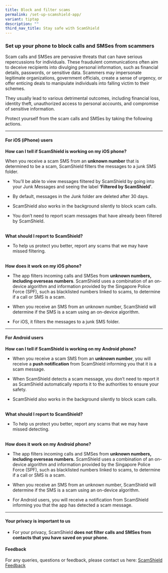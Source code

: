 ```yaml
---
title: Block and filter scams
permalink: /set-up-scamshield-app/
variant: tiptap
description: ""
third_nav_title: Stay safe with ScamShield
---
```

<h3><strong>Set up your phone to block calls and SMSes from scammers</strong></h3>
<p>Scam calls and SMSes are pervasive threats that can have serious repercussions
for individuals. These fraudulent communications often aim to deceive recipients
into divulging personal information, such as financial details, passwords,
or sensitive data. Scammers may impersonate legitimate organizations, government
officials, create a sense of urgency, or offer enticing deals to manipulate
individuals into falling victim to their schemes.</p>
<p>They usually lead to various detrimental outcomes, including financial
loss, identity theft, unauthorized access to personal accounts, and compromise
of sensitive information.</p>
<p>Protect yourself from the scam calls and SMSes by taking the following
actions.</p>
<hr>
<h4>For iOS (iPhone) users</h4>
<p><strong>How can I tell if ScamShield is working on my iOS phone?</strong>
</p>
<p>When you receive a scam SMS from an <strong>unknown number</strong> that
is determined to be a scam, ScamShield filters the messages to a junk SMS
folder.</p>
<ul data-tight="true" class="tight">
<li>
<p>You’ll be able to view messages filtered by ScamShield by going into your
Junk Messages and seeing the label <strong>‘Filtered by ScamShield’</strong>.</p>
</li>
<li>
<p>By default, messages in the Junk folder are deleted after 30 days.</p>
</li>
<li>
<p>ScamShield also works in the background silently to block scam calls.</p>
</li>
<li>
<p>You don’t need to report scam messages that have already been filtered
by ScamShield.</p>
</li>
</ul>
<p>
<br><strong>What should I report to ScamShield?</strong>
</p>
<ul data-tight="true" class="tight">
<li>
<p>To help us protect you better, report any scams that we may have missed
filtering.</p>
</li>
</ul>
<p>
<br><strong>How does it work on my iOS phone?</strong>
</p>
<ul data-tight="true" class="tight">
<li>
<p>The app filters incoming calls and SMSes from <strong>unknown numbers, including overseas numbers</strong>.
ScamShield uses a combination of an on-device algorithm and information
provided by the Singapore Police Force (SPF), such as blacklisted numbers
linked to scams, to determine if a call or SMS is a scam.</p>
</li>
<li>
<p>When you receive an SMS from an unknown number, ScamShield will determine
if the SMS is a scam using an on-device algorithm.</p>
</li>
<li>
<p>For iOS, it filters the messages to a junk SMS folder.</p>
</li>
</ul>
<hr>
<h4>For Android users</h4>
<p><strong>How can I tell if ScamShield is working on my Android phone? </strong>
</p>
<ul data-tight="true" class="tight">
<li>
<p>When you receive a scam SMS from an <strong>unknown number</strong>, you
will receive a <strong>push notification</strong> from ScamShield informing
you that it is a scam message.</p>
</li>
<li>
<p>When ScamShield detects a scam message, you don’t need to report it as
ScamShield automatically reports it to the authorities to ensure your safety.</p>
</li>
<li>
<p>ScamShield also works in the background silently to block scam calls.</p>
</li>
</ul>
<p>
<br><strong>What should I report to ScamShield?</strong>
</p>
<ul data-tight="true" class="tight">
<li>
<p>To help us protect you better, report any scams that we may have missed
detecting.</p>
</li>
</ul>
<p>
<br><strong>How does it work on my Android phone?</strong>
</p>
<ul>
<li>
<p>The app filters incoming calls and SMSes from <strong>unknown numbers, including overseas numbers.</strong> ScamShield
uses a combination of an on-device algorithm and information provided by
the Singapore Police Force (SPF), such as blacklisted numbers linked to
scams, to determine if a call or SMS is a scam.</p>
</li>
<li>
<p>When you receive an SMS from an unknown number, ScamShield will determine
if the SMS is a scam using an on-device algorithm.</p>
</li>
<li>
<p>For Android users, you will receive a notification from ScamShield informing
you that the app has detected a scam message.</p>
</li>
</ul>
<hr>
<p></p>
<h4>Your privacy is important to us</h4>
<ul data-tight="true" class="tight">
<li>
<p>For your privacy, ScamShield <strong>does not filter calls and SMSes from contacts that you have saved on your phone.</strong>
</p>
</li>
</ul>
<h4>Feedback</h4>
<p>For any queries, questions or feedback, please contact us here: <a href="https://go.gov.sg/scamshield-feedback" rel="noopener noreferrer nofollow" target="_blank"><u>ScamShield Feedback</u></a>
</p>
<p><a href="https://www.scamshield.org.sg/android-app/setup/" class="is-half is-left is-full-height" rel="noopener noreferrer nofollow" target="_blank"><br></a>
</p>